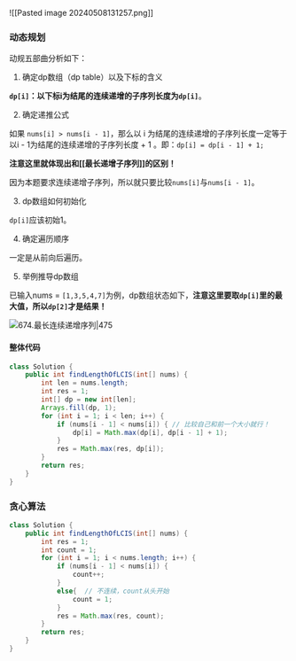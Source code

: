![[Pasted image 20240508131257.png]]

### 动态规划

动规五部曲分析如下：

1. 确定dp数组（dp table）以及下标的含义

**`dp[i]`：以下标i为结尾的连续递增的子序列长度为`dp[i]`**。


2. 确定递推公式

如果 `nums[i] > nums[i - 1]`，那么以 i 为结尾的连续递增的子序列长度一定等于以i - 1为结尾的连续递增的子序列长度 + 1 。即：`dp[i] = dp[i - 1] + 1;`

**注意这里就体现出和[[最长递增子序列]]的区别！**

因为本题要求连续递增子序列，所以就只要比较`nums[i]`与`nums[i - 1]`。

3. dp数组如何初始化

`dp[i]`应该初始1。

4. 确定遍历顺序

一定是从前向后遍历。

5. 举例推导dp数组

已输入nums = `[1,3,5,4,7]`为例，dp数组状态如下，**注意这里要取`dp[i]`里的最大值，所以`dp[2]`才是结果！**

![674.最长连续递增序列|475](https://code-thinking-1253855093.file.myqcloud.com/pics/20210204103529742.jpg)

#### 整体代码

```java
class Solution {
    public int findLengthOfLCIS(int[] nums) {
        int len = nums.length;
        int res = 1;
        int[] dp = new int[len];
        Arrays.fill(dp, 1);
        for (int i = 1; i < len; i++) {
            if (nums[i - 1] < nums[i]) { // 比较自己和前一个大小就行！
                dp[i] = Math.max(dp[i], dp[i - 1] + 1);
            }
            res = Math.max(res, dp[i]);
        }
        return res;
    }
}
```

### 贪心算法

```java
class Solution {
    public int findLengthOfLCIS(int[] nums) {
        int res = 1;
        int count = 1;
        for (int i = 1; i < nums.length; i++) {
            if (nums[i - 1] < nums[i]) { 
                count++;
            }
            else{  // 不连续，count从头开始
                count = 1;
            }
            res = Math.max(res, count);
        }
        return res;
    }
}
```
